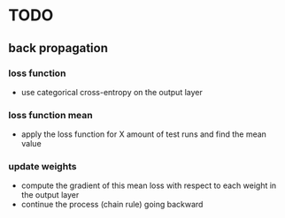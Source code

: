 # TODO

## back propagation

### loss function

* use categorical cross-entropy on the output layer

### loss function mean

* apply the loss function for X amount of test runs and find the mean value

### update weights

* compute the gradient of this mean loss with respect to each weight in the output layer
* continue the process (chain rule) going backward
